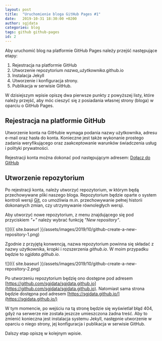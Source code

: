 ```yaml
---
layout: post
title:  "Uruchomienie bloga GitHub Pages #1"
date:   2019-10-31 18:30:00 +0200
author: sgjdata
categories: blog
tags: github github-pages
id: 2
---
```



Aby uruchomić blog na platformie GitHub Pages należy przejść następujące etapy:
1. Rejestracja na platformie GitHub
2. Utworzenie repozytorium *nazwa_użytkownika*.github.io
3. Instalacja Jekyll
4. Utworzenie i konfiguracja strony.
5. Publikacja w serwisie GitHub.

W dzisiejszym wpisie opiszę dwa pierwsze punkty z powyższej listy, które należy przejść, aby móc cieszyć się z posiadania własnej strony (bloga) w oparciu o GitHub Pages.


## Rejestracja na platformie GitHub

Utworzenie konta na GitHubie wymaga podania nazwy użytkownika, adresu e-mail oraz hasła do konta. 
Konieczne jest także wykonanie prostego zadania weryfikującego oraz zaakceptowanie warunków świadczenia usług i polityki prywatności.

Rejestracji konta można dokonać pod następującym adresem: 
[Dołącz do GitHub](https://github.com/join)



## Utworzenie repozytorium

Po rejestracji konta, należy utworzyć repozytorium, w którym będą przechowywane pliki naszego bloga. Repozytorium będzie oparte o system kontroli wersji [Git](https://git-scm.com/), co umożliwia m.in. przechowywanie pełnej historii dokonanych zmian, czy utrzymywanie równoległych wersji.

Aby utworzyć nowe repozytorium, z menu znajdującego się pod przyciskiem *"+"* należy wybrać funkcję *"New repository"*.

![]({{ site.baseurl }}/assets/images/2019/10/github-create-a-new-repository-1.png)

Zgodnie z przyjętą konwencją, nazwa repozytorium powinna się składać z nazwy użytkownika, kropki i rozszerzenia *github.io*. W moim przypadku będzie to *sgjdata.github.io*.

![]({{ site.baseurl }}/assets/images/2019/10/github-create-a-new-repository-2.png)

Po utworzeniu repozytorium będzię ono dostępne pod adresem [https://github.com/sgjdata/sgjdata.github.io](https://github.com/sgjdata/sgjdata.github.io). Natomiast sama strona będzie dostępna pod adresem [https://sgjdata.github.io/](https://sgjdata.github.io/) 

W tym momencie, po wejściu na tą stronę będzie się wyświetlał błąd 404, gdyż na serwerze nie została jeszcze umieszczona żadna treść. Aby to zmienić konieczna jest instalacja systemu Jekyll, następnie utworzenie w oparciu o niego strony, jej konfiguracja i publikacja w serwisie GitHub.

Dalszy etap opiszę w kolejnym wpisie.
